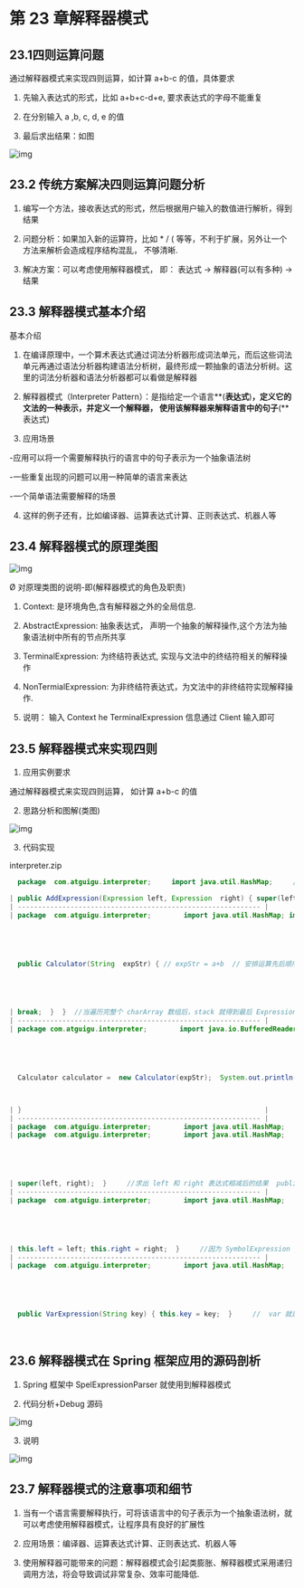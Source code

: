 # 第 23 章解释器模式

## 23.1四则运算问题

通过解释器模式来实现四则运算，如计算 a+b-c 的值，具体要求

1)    先输入表达式的形式，比如 a+b+c-d+e, 要求表达式的字母不能重复

2)    在分别输入 a ,b, c, d, e 的值

3)   最后求出结果：如图  

![img](images\interpreter1.jpg)



## 23.2 传统方案解决四则运算问题分析

1)    编写一个方法，接收表达式的形式，然后根据用户输入的数值进行解析，得到结果

2)    问题分析：如果加入新的运算符，比如 * / ( 等等，不利于扩展，另外让一个方法来解析会造成程序结构混乱， 不够清晰.

3)    解决方案：可以考虑使用解释器模式，  即：  表达式  -> 解释器(可以有多种)   ->  结果

## 23.3     解释器模式基本介绍

基本介绍

1)  在编译原理中，一个算术表达式通过词法分析器形成词法单元，而后这些词法单元再通过语法分析器构建语法分析树，最终形成一颗抽象的语法分析树。这里的词法分析器和语法分析器都可以看做是解释器

2)  解释器模式（Interpreter Pattern）：是指给定一个语言**(**表达式**)**，定义它的文法的一种表示，并定义一个解释器， 使用该解释器来解释语言中的句子**(**表达式)

3) 应用场景

-应用可以将一个需要解释执行的语言中的句子表示为一个抽象语法树

-一些重复出现的问题可以用一种简单的语言来表达

-一个简单语法需要解释的场景

4)  这样的例子还有，比如编译器、运算表达式计算、正则表达式、机器人等

## 23.4     解释器模式的原理类图

![img](images\interpreter2.jpg)



Ø 对原理类图的说明-即(解释器模式的角色及职责)

1)    Context: 是环境角色,含有解释器之外的全局信息.

2)    AbstractExpression: 抽象表达式， 声明一个抽象的解释操作,这个方法为抽象语法树中所有的节点所共享

3)    TerminalExpression: 为终结符表达式, 实现与文法中的终结符相关的解释操作

4)    NonTermialExpression: 为非终结符表达式，为文法中的非终结符实现解释操作.

5)    说明： 输入 Context he TerminalExpression 信息通过 Client 输入即可

## 23.5  解释器模式来实现四则

1)    应用实例要求

通过解释器模式来实现四则运算， 如计算 a+b-c 的值

2)    思路分析和图解(类图)

![img](images\interpreter3.jpg)

3)    代码实现

interpreter.zip

```java
  package  com.atguigu.interpreter;     import java.util.HashMap;     /**  *  加法解释器  * @author Administrator  *  */  public class  AddExpression extends SymbolExpression   { 

| public AddExpression(Expression left, Expression  right) { super(left, right);  }     //处理相加  //var 仍然是 {a=10,b=20}..  //一会我们 debug 源码,就 ok  public int  interpreter(HashMap<String, Integer> var) {  //super.left.interpreter(var)  ： 返回 left 表达式对应的值 a = 10  //super.right.interpreter(var): 返回 right 表达式对应值 b = 20  return  super.left.interpreter(var) + super.right.interpreter(var);  }  } |
| ------------------------------------------------------------ |
| package  com.atguigu.interpreter;        import java.util.HashMap; import java.util.Stack;     public class Calculator {     // 定义表达式  private Expression  expression;     // 构造函数传参，并解析 |



 

  public Calculator(String  expStr) { // expStr = a+b  // 安排运算先后顺序  Stack<Expression>  stack = new Stack<>();  // 表达式拆分成字符数组  char[] charArray =  expStr.toCharArray();// [a, +, b]        Expression left = null; Expression right = null;  //遍历我们的字符数组，  即遍历 [a, +, b]  //针对不同的情况，做处理  for (int i = 0; i < charArray.length; i++) {  switch (charArray[i]) {  case '+': //  left  = stack.pop();// 从 stack 取 出 left => "a"  right = new  VarExpression(String.valueOf(charArray[++i]));// 取出右表达式 "b"  stack.push(new AddExpression(left, right));// 然后根据得到 left 和 right 构建 AddExpresson 加入  stack  break; case '-': //  left = stack.pop();  right = new VarExpression(String.valueOf(charArray[++i]));  stack.push(new SubExpression(left, right));  break; default:  //如果是一个 Var 就创建要给 VarExpression 对象，并 push 到 stack  stack.push(new  VarExpression(String.valueOf(charArray[i])));  



 

| break;  }  }  //当遍历完整个 charArray 数组后，stack 就得到最后 Expression this.expression = stack.pop();  }        public int  run(HashMap<String, Integer> var) {  //最后将表达式 a+b 和 var = {a=10,b=20}  //然后传递给 expression 的 interpreter 进行解释执行  return  this.expression.interpreter(var);  }  } |
| ------------------------------------------------------------ |
| package com.atguigu.interpreter;        import java.io.BufferedReader; import java.io.IOException; import java.io.InputStreamReader; import java.util.HashMap;     public class ClientTest {        public static void  main(String[] args) throws IOException {  // TODO Auto-generated method stub String expStr = getExpStr(); // a+b  HashMap<String, Integer> var =  getValue(expStr);// var {a=10, b=20} |



 

  Calculator calculator =  new Calculator(expStr);  System.out.println("运算结果：" + expStr +  "=" + calculator.run(var));  }     // 获得表达式  public static String  getExpStr() throws IOException {  System.out.print("请输入表达式：");  return (new  BufferedReader(new InputStreamReader(System.in))).readLine();  }     // 获得值映射  public static HashMap<String, Integer>  getValue(String expStr) throws IOException { HashMap<String, Integer>  map = new HashMap<>();     for (char ch : expStr.toCharArray()) { if (ch != '+'  && ch != '-') {  if (!map.containsKey(String.valueOf(ch))) {  System.out.print("请输入" +  String.valueOf(ch) + "的值：");  String in = (new BufferedReader(new  InputStreamReader(System.in))).readLine(); map.put(String.valueOf(ch),  Integer.valueOf(in));  }  }  }        return map;  }  



| }                                                            |
| ------------------------------------------------------------ |
| package  com.atguigu.interpreter;        import java.util.HashMap;        /**  *    抽象类表达式，通过 HashMap 键值对, 可以获取到变量的值  *  * @author Administrator  *  */  public abstract class  Expression {  // a + b - c  // 解释公式和数值, key 就是公式(表达式) 参数[a,b,c], value  就是就是具体值  // HashMap {a=10, b=20}  public abstract int  interpreter(HashMap<String, Integer> var);  } |
| package  com.atguigu.interpreter;        import java.util.HashMap;        public class SubExpression  extends SymbolExpression {        public  SubExpression(Expression left, Expression right) { |



 

| super(left, right);  }     //求出 left 和 right 表达式相减后的结果  public int  interpreter(HashMap<String, Integer> var) {  return  super.left.interpreter(var) - super.right.interpreter(var);  }  } |
| ------------------------------------------------------------ |
| package  com.atguigu.interpreter;        import java.util.HashMap;        /**  *    抽象运算符号解析器 这里，每个运算符号，都只和自己左右两个数字有关系，  *  但左右两个数字有可能也是一个解析的结果，无论何种类型，都是 Expression 类的实现类  *  * @author Administrator  *  */  public class  SymbolExpression extends Expression {        protected Expression left; protected Expression right;     public SymbolExpression(Expression  left, Expression right) { |



 

| this.left = left; this.right = right;  }     //因为 SymbolExpression   是让其子类来实现，因此  interpreter  是一个默认实现  @Override  public int  interpreter(HashMap<String, Integer> var) {  // TODO Auto-generated method stub return 0;  }  } |
| ------------------------------------------------------------ |
| package  com.atguigu.interpreter;        import java.util.HashMap;           /**  *  变量的解释器  * @author Administrator  *  */  public class VarExpression  extends Expression {        private  String key; // key=a,key=b,key=c |



 

  public VarExpression(String key) { this.key = key;  }     //  var 就是{a=10, b=20}  // interpreter  根据 变量名称，返回对应值  @Override  public int interpreter(HashMap<String,  Integer> var) { return var.get(this.key);  }  }  

 
```

## 23.6     解释器模式在 Spring 框架应用的源码剖析

1)    Spring 框架中 SpelExpressionParser 就使用到解释器模式

2)   代码分析+Debug 源码


![img](images\interpreter4.jpg)

3)   说明

 ![img](images\interpreter5.jpg)

## 23.7     解释器模式的注意事项和细节

1)    当有一个语言需要解释执行，可将该语言中的句子表示为一个抽象语法树，就可以考虑使用解释器模式，让程序具有良好的扩展性

2)   应用场景：编译器、运算表达式计算、正则表达式、机器人等

3)   使用解释器可能带来的问题：解释器模式会引起类膨胀、解释器模式采用递归调用方法，将会导致调试非常复杂、效率可能降低.